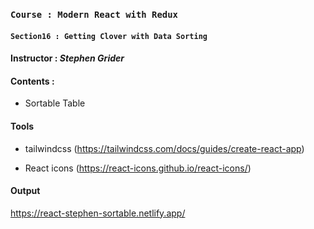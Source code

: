 ### `Course : Modern React with Redux`

#### `Section16 : Getting Clover with Data Sorting`

#### Instructor : **_Stephen Grider_**

#### Contents :

- Sortable Table

#### Tools

- tailwindcss
  (https://tailwindcss.com/docs/guides/create-react-app)

- React icons
  (https://react-icons.github.io/react-icons/)

#### Output

https://react-stephen-sortable.netlify.app/
